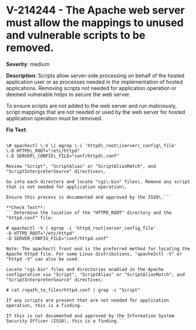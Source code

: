 # V-214244 - The Apache web server must allow the mappings to unused and vulnerable scripts to be removed.

**Severity**: medium

**Description**:
Scripts allow server-side processing on behalf of the hosted application user or as processes needed in the implementation of hosted applications. Removing scripts not needed for application operation or deemed vulnerable helps to secure the web server.

To ensure scripts are not added to the web server and run maliciously, script mappings that are not needed or used by the web server for hosted application operation must be removed.

**Fix Text**:
```Determine the location of the "HTTPD\_ROOT" directory and the "httpd\.conf" file:

\# apachectl \-V \| egrep \-i 'httpd\_root\|server\_config\_file'
\-D HTTPD\_ROOT="/etc/httpd"
\-D SERVER\_CONFIG\_FILE="conf/httpd\.conf"

Review "Script", "ScriptAlias" or "ScriptAliasMatch", and "ScriptInterpreterSource" directives\.

Go into each directory and locate "cgi\-bin" files\. Remove any script that is not needed for application operation\.

Ensure this process is documented and approved by the ISSO\.```

**Check Text**:
```Determine the location of the "HTTPD_ROOT" directory and the "httpd.conf" file:

# apachectl -V | egrep -i 'httpd_root|server_config_file'
-D HTTPD_ROOT="/etc/httpd"
-D SERVER_CONFIG_FILE="conf/httpd.conf"

Note: The apachectl front end is the preferred method for locating the Apache httpd file. For some Linux distributions, "apache2ctl -V" or  "httpd -V" can also be used.  

Locate "cgi-bin" files and directories enabled in the Apache configuration via "Script", "ScriptAlias" or "ScriptAliasMatch", and "ScriptInterpreterSource" directives:

# cat /<path_to_file>/httpd.conf | grep -i "Script"

If any scripts are present that are not needed for application operation, this is a finding.

If this is not documented and approved by the Information System Security Officer (ISSO), this is a finding.```
